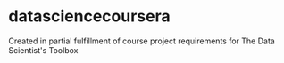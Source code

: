 # datasciencecoursera
Created in partial fulfillment of course project requirements for The Data Scientist's Toolbox

